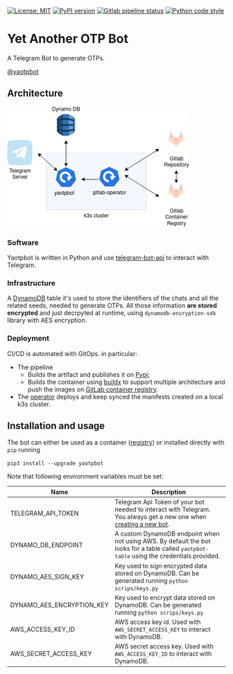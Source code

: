 [![License: MIT](https://img.shields.io/badge/License-MIT-yellow.svg)](https://opensource.org/licenses/MIT) [![PyPI version](https://badge.fury.io/py/yaotpbot.svg)](https://badge.fury.io/py/yaotpbot) [![Gitlab pipeline status](https://gitlab.com/ollaww/yaotpbot/badges/main/pipeline.svg)](https://gitlab.com/ollaww/yaotpbot) [![Python code style](https://img.shields.io/badge/code_style-black-000000.svg)](https://github.com/ambv/black)

# Yet Another OTP Bot

A Telegram Bot to generate OTPs.

[@yaotpbot](https://t.me/yaotpbot)

## Architecture

![Architecture of bot](/docs/architecture.png "High level architecture")

### Software
Yaotpbot is written in Python and use [telegram-bot-api](https://github.com/python-telegram-bot/python-telegram-bot) to interact with Telegram.

### Infrastructure
A [DynamoDB](https://aws.amazon.com/dynamodb/) table it's used to store the identifiers of the chats and all the related seeds, needed to generate OTPs. All those information **are stored encrypted** and just decrpyted at runtime, using `dynamodb-encryption-sdk` library with AES encryption.

### Deployment
CI/CD is automated with GitOps. in particular:
- The pipeline
    - Builds the artifact and publishes it on [Pypi](https://pypi.org/project/yaotpbot/);
    - Builds the container using [buildx](https://docs.docker.com.xy2401.com/buildx/working-with-buildx/) to support multiple architecture and push the images on [GitLab container registry](https://gitlab.com/ollaww/yaotpbot/container_registry).
- The [operator](https://docs.gitlab.com/ee/user/clusters/agent/install/index.html) deploys and keep synced the manifests created on a local k3s cluster.

## Installation and usage

The bot can either be used as a container ([registry](https://gitlab.com/ollaww/yaotpbot/container_registry)) or installed directly with `pip` running

```
pip3 install --upgrade yaotpbot 
```
Note that following environment variables must be set:

| Name        | Description |
|---------------------------|---|
| TELEGRAM_API_TOKEN       | Telegram Api Token of your bot needed to interact with Telegram. You always get a new one when [creating a new bot](https://core.telegram.org/bots/api). |
| DYNAMO_DB_ENDPOINT       | A custom DynamoDB endpoint when not using AWS. By default the bot looks for a table called `yaotpbot-table` using the credentials provided. |
| DYNAMO_AES_SIGN_KEY       | Key used to sign encrypted data stored on DynamoDB. Can be generated running `python scrips/keys.py` |
| DYNAMO_AES_ENCRYPTION_KEY | Key used to encrypt data stored on DynamoDB. Can be generated running `python scrips/keys.py` |
| AWS_ACCESS_KEY_ID         | AWS access key id. Used with `AWS_SECRET_ACCESS_KEY` to interact with DynamoDB. |
| AWS_SECRET_ACCESS_KEY         | AWS secret access key. Used with  `AWS_ACCESS_KEY_ID` to interact with DynamoDB. |
